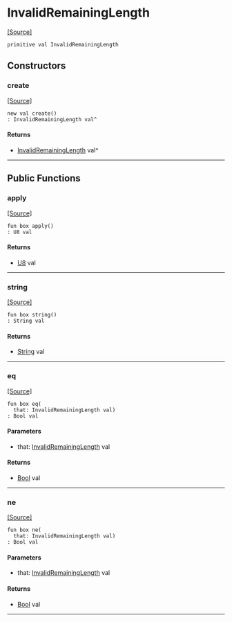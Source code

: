 # InvalidRemainingLength
<span class="source-link">[[Source]](src/mqtt-primitives/errorCodes.md#L-0-19)</span>
```pony
primitive val InvalidRemainingLength
```

## Constructors

### create
<span class="source-link">[[Source]](src/mqtt-primitives/errorCodes.md#L-0-19)</span>


```pony
new val create()
: InvalidRemainingLength val^
```

#### Returns

* [InvalidRemainingLength](mqtt-primitives-InvalidRemainingLength.md) val^

---

## Public Functions

### apply
<span class="source-link">[[Source]](src/mqtt-primitives/errorCodes.md#L-0-19)</span>


```pony
fun box apply()
: U8 val
```

#### Returns

* [U8](builtin-U8.md) val

---

### string
<span class="source-link">[[Source]](src/mqtt-primitives/errorCodes.md#L-0-19)</span>


```pony
fun box string()
: String val
```

#### Returns

* [String](builtin-String.md) val

---

### eq
<span class="source-link">[[Source]](src/mqtt-primitives/errorCodes.md#L-0-19)</span>


```pony
fun box eq(
  that: InvalidRemainingLength val)
: Bool val
```
#### Parameters

*   that: [InvalidRemainingLength](mqtt-primitives-InvalidRemainingLength.md) val

#### Returns

* [Bool](builtin-Bool.md) val

---

### ne
<span class="source-link">[[Source]](src/mqtt-primitives/errorCodes.md#L-0-19)</span>


```pony
fun box ne(
  that: InvalidRemainingLength val)
: Bool val
```
#### Parameters

*   that: [InvalidRemainingLength](mqtt-primitives-InvalidRemainingLength.md) val

#### Returns

* [Bool](builtin-Bool.md) val

---

